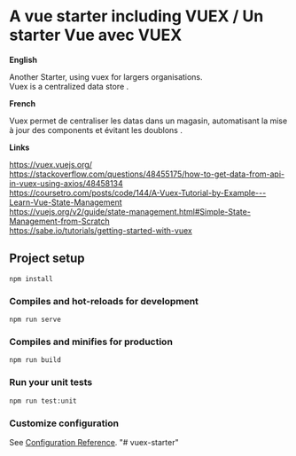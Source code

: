 # A vue starter including VUEX / Un starter Vue avec VUEX

<b>English</b><br>

Another Starter, using vuex for largers organisations.<br>
Vuex is a centralized data store .<br>

<b>French</b><br>

Vuex permet de centraliser les datas dans un magasin, automatisant la mise à jour des components et évitant les doublons .<br>


<b>Links </b><br>

https://vuex.vuejs.org/<br>
https://stackoverflow.com/questions/48455175/how-to-get-data-from-api-in-vuex-using-axios/48458134<br>
https://coursetro.com/posts/code/144/A-Vuex-Tutorial-by-Example---Learn-Vue-State-Management<br>
https://vuejs.org/v2/guide/state-management.html#Simple-State-Management-from-Scratch<br>
https://sabe.io/tutorials/getting-started-with-vuex<br>

## Project setup
```
npm install
```

### Compiles and hot-reloads for development
```
npm run serve
```

### Compiles and minifies for production
```
npm run build
```

### Run your unit tests
```
npm run test:unit
```

### Customize configuration
See [Configuration Reference](https://cli.vuejs.org/config/).
"# vuex-starter" 
